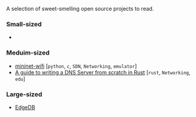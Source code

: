 A selection of sweet-smelling open source projects to read.

### Small-sized

- 

### Meduim-sized

- [mininet-wifi](https://github.com/intrig-unicamp/mininet-wifi)
  [`python`, `c`, `SDN`, `Networking`, `emulator`]
- [A guide to writing a DNS Server from scratch in Rust](https://github.com/EmilHernvall/dnsguide)
  [`rust`, `Networking`, `edu`]

### Large-sized

- [EdgeDB](https://github.com/edgedb/edgedb)

